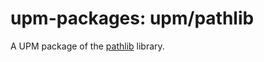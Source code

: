 # upm-packages: upm/pathlib

A UPM package of the [pathlib](https://github.com/nemec/pathlib) library.